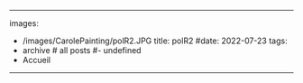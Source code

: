 
---
images:
- /images/CarolePainting/polR2.JPG
title: polR2
#date: 2022-07-23
tags:
- archive # all posts
#- undefined
- Accueil


---